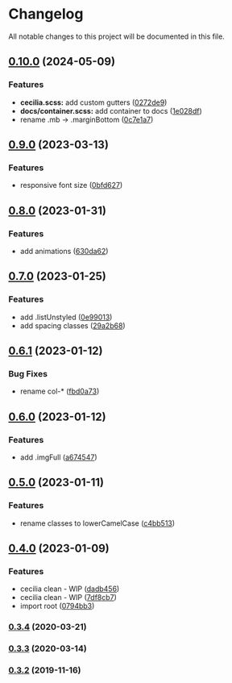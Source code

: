 # Changelog

All notable changes to this project will be documented in this file.

## [0.10.0](https://github.com/SandroMiguel/cecilia-css/compare/v0.9.0...v0.10.0) (2024-05-09)


### Features

* **cecilia.scss:** add custom gutters ([0272de9](https://github.com/SandroMiguel/cecilia-css/commit/0272de9b4f5f23e79d324661eb33179b4f837730))
* **docs/container.scss:** add container to docs ([1e028df](https://github.com/SandroMiguel/cecilia-css/commit/1e028dfb02114adfa5ceec4b022debee9db10b37))
* rename .mb -&gt; .marginBottom ([0c7e1a7](https://github.com/SandroMiguel/cecilia-css/commit/0c7e1a7e2ad9d59b0dd1e6a596cad4608005368e))

## [0.9.0](https://github.com/SandroMiguel/cecilia-css/compare/v0.8.0...v0.9.0) (2023-03-13)


### Features

* responsive font size ([0bfd627](https://github.com/SandroMiguel/cecilia-css/commit/0bfd62776e732467e66540d528a27c4f2d4bce8c))

## [0.8.0](https://github.com/SandroMiguel/cecilia-css/compare/v0.7.0...v0.8.0) (2023-01-31)


### Features

* add animations ([630da62](https://github.com/SandroMiguel/cecilia-css/commit/630da62d8c504f0a77e0272ba4818eb6be4c6ae1))

## [0.7.0](https://github.com/SandroMiguel/cecilia-css/compare/v0.6.1...v0.7.0) (2023-01-25)


### Features

* add .listUnstyled ([0e99013](https://github.com/SandroMiguel/cecilia-css/commit/0e99013bbbf597943968cd50e10ada502ff91482))
* add spacing classes ([29a2b68](https://github.com/SandroMiguel/cecilia-css/commit/29a2b68b9a155747ae5d843d267b302b00ed7282))

## [0.6.1](https://github.com/SandroMiguel/cecilia-css/compare/v0.6.0...v0.6.1) (2023-01-12)


### Bug Fixes

* rename col-* ([fbd0a73](https://github.com/SandroMiguel/cecilia-css/commit/fbd0a73f7b6905b8c7bd4cdf76bfc9e76c851ed6))

## [0.6.0](https://github.com/SandroMiguel/cecilia-css/compare/v0.5.0...v0.6.0) (2023-01-12)


### Features

* add .imgFull ([a674547](https://github.com/SandroMiguel/cecilia-css/commit/a6745474fca402a85950bff044a2d7d4957eb08d))

## [0.5.0](https://github.com/SandroMiguel/cecilia-css/compare/v0.4.0...v0.5.0) (2023-01-11)

### Features

-   rename classes to lowerCamelCase ([c4bb513](https://github.com/SandroMiguel/cecilia-css/commit/c4bb51379ad14345ebb49088911c6e7176ad6de5))

## [0.4.0](https://github.com/SandroMiguel/cecilia-css/compare/v0.3.4...v0.4.0) (2023-01-09)

### Features

-   cecilia clean - WIP ([dadb456](https://github.com/SandroMiguel/cecilia-css/commit/dadb4563ac3f307923d81c85cb7faef2f5630b30))
-   cecilia clean - WIP ([7df8cb7](https://github.com/SandroMiguel/cecilia-css/commit/7df8cb75beac56d0889a790bcd44286fa3721f5c))
-   import root ([0794bb3](https://github.com/SandroMiguel/cecilia-css/commit/0794bb31601fca9c345f8a446abad686df79f184))

### [0.3.4](https://github.com/SandroMiguel/cecilia-css/compare/v0.3.3...v0.3.4) (2020-03-21)

### [0.3.3](https://github.com/SandroMiguel/cecilia-css/compare/v0.3.2...v0.3.3) (2020-03-14)

### [0.3.2](https://github.com/SandroMiguel/cecilia-css/compare/v0.3.1...v0.3.2) (2019-11-16)

